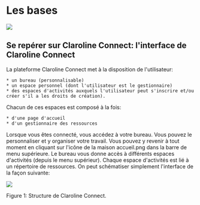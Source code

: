 # Les bases


![](http://www.claroline.net/uploads/custom/images/1522.jpeg)


## Se repérer sur Claroline Connect: l'interface de Claroline Connect



La plateforme Claroline Connect met à la disposition de l'utilisateur:

    * un bureau (personnalisable)
    * un espace personnel (dont l'utilisateur est le gestionnaire)
    * des espaces d'activités auxquels l'utilisateur peut s'inscrire et/ou créer s'il a les droits de création).

Chacun de ces espaces est composé à la fois:

    * d'une page d'accueil
    * d'un gestionnaire des ressources

Lorsque vous êtes connecté, vous accédez à votre bureau. Vous pouvez le personnaliser et y organiser votre travail.
Vous pouvez y revenir à tout moment en cliquant sur l'icône de la maison accueil.png dans la barre de menu supérieure.
Le bureau vous donne accès à différents espaces d'activités (depuis le menu supérieur). Chaque espace d'activités est lié à un répertoire de ressources.
On peut schématiser simplement l'interface de la façon suivante:


![](http://www.claroline.net/uploads/custom/images/1755.png)

Figure 1: Structure de Claroline Connect.

